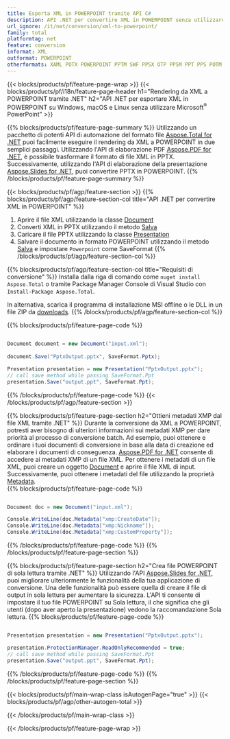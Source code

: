 ```yaml
---
title: Esporta XML in POWERPOINT tramite API C#
description: API .NET per convertire XML in POWERPOINT senza utilizzare Microsoft Word
url_ignore: /it/net/conversion/xml-to-powerpoint/
family: total
platformtag: net
feature: conversion
informat: XML
outformat: POWERPOINT
otherformats: XAML POTX POWERPOINT PPTM SWF PPSX OTP PPSM PPT PPS POTM POT
---
```

{{< blocks/products/pf/feature-page-wrap >}}
{{< blocks/products/pf/i18n/feature-page-header h1="Rendering da XML a POWERPOINT tramite .NET" h2="API .NET per esportare XML in POWERPOINT su Windows, macOS e Linux senza utilizzare Microsoft<sup>&reg;</sup> PowerPoint" >}}

{{% blocks/products/pf/feature-page-summary %}}
Utilizzando un pacchetto di potenti API di automazione del formato file [Aspose.Total for .NET](https://products.aspose.com/total/net/) puoi facilmente eseguire il rendering da XML a POWERPOINT in due semplici passaggi. Utilizzando l'API di elaborazione PDF [Aspose.PDF for .NET](https://products.aspose.com/pdf/net/), è possibile trasformare il formato di file XML in PPTX. Successivamente, utilizzando l'API di elaborazione della presentazione [Aspose.Slides for .NET](https://products.aspose.com/slides/net/), puoi convertire PPTX in POWERPOINT.
{{% /blocks/products/pf/feature-page-summary  %}}

{{< blocks/products/pf/agp/feature-section >}}
{{% blocks/products/pf/agp/feature-section-col title="API .NET per convertire XML in POWERPOINT" %}}
1. Aprire il file XML utilizzando la classe [Document](https://apiference.aspose.com/pdf/net/aspose.pdf/document)
2. Converti XML in PPTX utilizzando il metodo [Salva](https://apiference.aspose.com/pdf/net/aspose.pdf.document/save/methods/5)
3. Caricare il file PPTX utilizzando la classe [Presentation](https://apiference.aspose.com/slides/net/aspose.slides/presentation)
4. Salvare il documento in formato POWERPOINT utilizzando il metodo [Salva](https://apiference.aspose.com/slides/net/aspose.slides.presentation/save/methods/5) e impostare `Powerpoint` come SaveFormat
{{% /blocks/products/pf/agp/feature-section-col %}}

{{% blocks/products/pf/agp/feature-section-col title="Requisiti di conversione" %}}
Installa dalla riga di comando come ```nuget install Aspose.Total``` o tramite Package Manager Console di Visual Studio con ```Install-Package Aspose.Total```.

In alternativa, scarica il programma di installazione MSI offline o le DLL in un file ZIP da [downloads](https://releases.aspose.com/total/net).
{{% /blocks/products/pf/agp/feature-section-col %}}

{{% blocks/products/pf/feature-page-code %}}

```cs

Document document = new Document("input.xml");
 
document.Save("PptxOutput.pptx", SaveFormat.Pptx); 

Presentation presentation = new Presentation("PptxOutput.pptx");
// call save method while passing SaveFormat.Ppt
presentation.Save("output.ppt", SaveFormat.Ppt);   
```

{{% /blocks/products/pf/feature-page-code %}}
{{< /blocks/products/pf/agp/feature-section >}}

{{% blocks/products/pf/feature-page-section  h2="Ottieni metadati XMP dal file XML tramite .NET" %}}
Durante la conversione da XML a POWERPOINT, potresti aver bisogno di ulteriori informazioni sui metadati XMP per dare priorità al processo di conversione batch. Ad esempio, puoi ottenere e ordinare i tuoi documenti di conversione in base alla data di creazione ed elaborare i documenti di conseguenza. [Aspose.PDF for .NET](https://products.aspose.com/pdf/net/) consente di accedere ai metadati XMP di un file XML. Per ottenere i metadati di un file XML, puoi creare un oggetto [Document](https://apiference.aspose.com/pdf/net/aspose.pdf/document) e aprire il file XML di input. Successivamente, puoi ottenere i metadati del file utilizzando la proprietà [Metadata](https://apiference.aspose.com/pdf/net/aspose.pdf/document/properties/metadata).  
{{% blocks/products/pf/feature-page-code %}}

```cs

Document doc = new Document("input.xml");

Console.WriteLine(doc.Metadata["xmp:CreateDate"]);
Console.WriteLine(doc.Metadata["xmp:Nickname"]);
Console.WriteLine(doc.Metadata["xmp:CustomProperty"]);
```

{{% /blocks/products/pf/feature-page-code  %}}
{{% /blocks/products/pf/feature-page-section %}}

{{% blocks/products/pf/feature-page-section  h2="Crea file POWERPOINT di sola lettura tramite .NET" %}}
Utilizzando l'API [Aspose.Slides for .NET](https://products.aspose.com/slides/net/), puoi migliorare ulteriormente le funzionalità della tua applicazione di conversione. Una delle funzionalità può essere quella di creare il file di output in sola lettura per aumentare la sicurezza. L'API ti consente di impostare il tuo file POWERPOINT su Sola lettura, il che significa che gli utenti (dopo aver aperto la presentazione) vedono la raccomandazione Sola lettura. 
{{% blocks/products/pf/feature-page-code %}}

```cs

Presentation presentation = new Presentation("PptxOutput.pptx");

presentation.ProtectionManager.ReadOnlyRecommended = true;
// call save method while passing SaveFormat.Ppt
presentation.Save("output.ppt", SaveFormat.Ppt);     
```

{{% /blocks/products/pf/feature-page-code  %}}
{{% /blocks/products/pf/feature-page-section %}}

{{< blocks/products/pf/main-wrap-class isAutogenPage="true" >}}
{{< blocks/products/pf/agp/other-autogen-total >}}


{{< /blocks/products/pf/main-wrap-class >}}

{{< /blocks/products/pf/feature-page-wrap >}}
